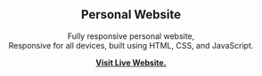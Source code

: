 <div align="center">
  


  <br />
  <br />

  <h2 align="center">Personal Website</h2>

  Fully responsive personal website, <br />Responsive for all devices, built using HTML, CSS, and JavaScript.

  <a href="https://casswoocw2.github.io/"><strong>Visit Live Website.</strong></a>

</div>

<br />


